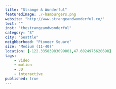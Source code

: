 ```yaml
---
title: "Strange & Wonderful"
featuredImage: ./-hamburgers.png
website: "http://www.strangeandwonderful.co/"
twit: ""
inst: "thestrangeandwonderful"
category: "S"
city: "Seattle"
neighborhood: "Pioneer Square"
size: "Medium (11-40)"
location: [-122.33583983099801,47.6024975620698]
tags:
    - video
    - motion
    - 3D
    - interactive
published: true
---
```



